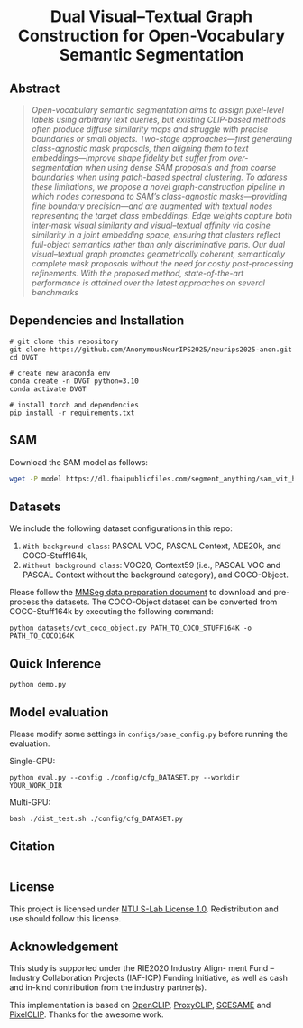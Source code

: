 <div align="center">

<h1>Dual Visual–Textual Graph Construction for Open-Vocabulary Semantic Segmentation</h1>

</div>

## Abstract
> *Open-vocabulary semantic segmentation aims to assign pixel-level labels using arbitrary text queries, but existing CLIP-based methods often produce diffuse similarity maps and struggle with precise boundaries or small objects. Two-stage approaches—first generating class-agnostic mask proposals, then aligning them to text embeddings—improve shape fidelity but suffer from over-segmentation when using dense SAM proposals and from coarse boundaries when using patch-based spectral clustering. To address these limitations, we propose a novel graph-construction pipeline in which nodes correspond to SAM’s class-agnostic masks—providing fine boundary precision—and are augmented with textual nodes representing the target class embeddings. Edge weights capture both inter‐mask visual similarity and visual–textual affinity via cosine similarity in a joint embedding space, ensuring that clusters reflect full-object semantics rather than only discriminative parts. Our dual visual–textual graph promotes geometrically coherent, semantically complete mask proposals without the need for costly post-processing refinements. With the proposed method, state-of-the-art performance is attained over the latest approaches on several benchmarks*

## Dependencies and Installation


```
# git clone this repository
git clone https://github.com/AnonymousNeurIPS2025/neurips2025-anon.git
cd DVGT

# create new anaconda env
conda create -n DVGT python=3.10
conda activate DVGT

# install torch and dependencies
pip install -r requirements.txt
```

## SAM

Download the SAM model as follows:

```bash
wget -P model https://dl.fbaipublicfiles.com/segment_anything/sam_vit_h_4b8939.pth
```

## Datasets
We include the following dataset configurations in this repo: 
1) `With background class`: PASCAL VOC, PASCAL Context, ADE20k, and COCO-Stuff164k, 
2) `Without background class`: VOC20, Context59 (i.e., PASCAL VOC and PASCAL Context without the background category), and COCO-Object.

Please follow the [MMSeg data preparation document](https://github.com/open-mmlab/mmsegmentation/blob/main/docs/en/user_guides/2_dataset_prepare.md) to download and pre-process the datasets. 
The COCO-Object dataset can be converted from COCO-Stuff164k by executing the following command:

```
python datasets/cvt_coco_object.py PATH_TO_COCO_STUFF164K -o PATH_TO_COCO164K
```

## Quick Inference
```
python demo.py
```


## Model evaluation
Please modify some settings in `configs/base_config.py` before running the evaluation.

Single-GPU:

```
python eval.py --config ./config/cfg_DATASET.py --workdir YOUR_WORK_DIR
```

Multi-GPU:
```
bash ./dist_test.sh ./config/cfg_DATASET.py
```

## Citation

```

```

## License
This project is licensed under <a rel="license" href="https://github.com/mc-lan/SmooSeg/blob/master/LICENSE">NTU S-Lab License 1.0</a>. Redistribution and use should follow this license.


## Acknowledgement
This study is supported under the RIE2020 Industry Align- ment Fund – Industry Collaboration Projects (IAF-ICP) Funding Initiative, as well as cash and in-kind contribution from the industry partner(s).

This implementation is based on [OpenCLIP](https://github.com/mlfoundations/open_clip), [ProxyCLIP](https://github.com/mc-lan/ProxyCLIP), [SCESAME](https://github.com/ymgw55/SCESAME) and [PixelCLIP](https://github.com/cvlab-kaist/PixelCLIP/). Thanks for the awesome work.

